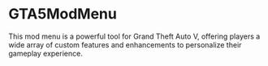 # GTA5ModMenu
This mod menu is a powerful tool for Grand Theft Auto V, offering players a wide array of custom features and enhancements to personalize their gameplay experience.
